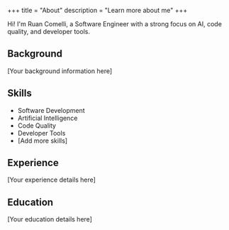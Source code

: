 +++
title = "About"
description = "Learn more about me"
+++

Hi! I'm Ruan Comelli, a Software Engineer with a strong focus on AI, code quality, and developer tools.

## Background

[Your background information here]

## Skills

- Software Development
- Artificial Intelligence
- Code Quality
- Developer Tools
- [Add more skills]

## Experience

[Your experience details here]

## Education

[Your education details here]
